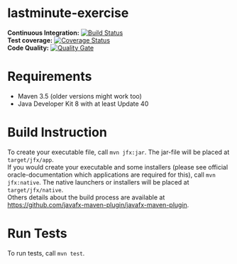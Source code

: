 # lastminute-exercise
**Continuous Integration:** [![Build Status](https://travis-ci.org/fastluca/lastminute-exercise.svg?branch=master)](https://travis-ci.org/fastluca/lastminute-exercise)   
**Test coverage:** [![Coverage Status](https://sonarcloud.io/api/project_badges/measure?project=com.lastminute%3Aexercise&metric=coverage)](https://sonarcloud.io/api/project_badges/measure?project=com.lastminute%3Aexercise&metric=coverage)   
**Code Quality:** 
[![Quality Gate](https://sonarcloud.io/api/project_badges/measure?project=com.lastminute%3Aexercise&metric=alert_status)](https://sonarcloud.io/api/project_badges/measure?project=com.lastminute%3Aexercise&metric=alert_status)   

Requirements
============
* Maven 3.5 (older versions might work too)
* Java Developer Kit 8 with at least Update 40

Build Instruction
============
To create your executable file, call `mvn jfx:jar`. The jar-file will be placed at `target/jfx/app`.  
If you would create your executable and some installers (please see official oracle-documentation which applications are required for this), call `mvn jfx:native`. The native launchers or installers will be placed at `target/jfx/native`.  
Others details about the build process are available at https://github.com/javafx-maven-plugin/javafx-maven-plugin.

Run Tests
============
To run tests, call `mvn test`.